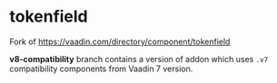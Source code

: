 # tokenfield
Fork of https://vaadin.com/directory/component/tokenfield

**v8-compatibility** branch contains a version of addon which uses `.v7` compatibility components from Vaadin 7 version.
